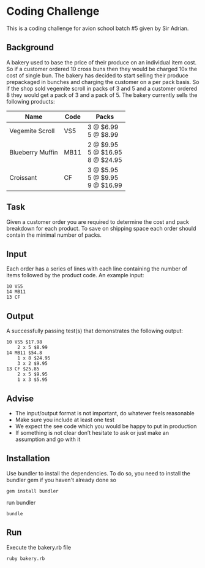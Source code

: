 # Coding Challenge

This is a coding challenge for avion school batch #5 given by Sir Adrian.

## Background

A bakery used to base the price of their produce on an individual item cost. So if a customer ordered 10
cross buns then they would be charged 10x the cost of single bun. The bakery has decided to start
selling their produce prepackaged in bunches and charging the customer on a per pack basis. So if the
shop sold vegemite scroll in packs of 3 and 5 and a customer ordered 8 they would get a pack of 3 and
a pack of 5. The bakery currently sells the following products:

| Name              | Code   | Packs                                       |
| ----------------- | ------ | ------------------------------------------- |
| Vegemite Scroll   | VS5    | 3 @ $6.99 <br/> 5 @ $8.99                   |
| Blueberry Muffin  | MB11   | 2 @ $9.95 <br/> 5 @ $16.95 <br/> 8 @ $24.95 |
| Croissant         | CF     | 3 @ $5.95 <br/> 5 @ $9.95  <br/> 9 @ $16.99 |

## Task

Given a customer order you are required to determine the cost and pack breakdown for each product.
To save on shipping space each order should contain the minimal number of packs.

## Input

Each order has a series of lines with each line containing the number of items followed by the product
code. An example input:
  
    10 VS5
    14 MB11
    13 CF

## Output

A successfully passing test(s) that demonstrates the following output:

    10 VS5 $17.98
        2 x 5 $8.99
    14 MB11 $54.8
        1 x 8 $24.95
        3 x 2 $9.95
    13 CF $25.85
        2 x 5 $9.95
        1 x 3 $5.95

## Advise

* The input/output format is not important, do whatever feels reasonable
* Make sure you include at least one test
* We expect the see code which you would be happy to put in production
* If something is not clear don’t hesitate to ask or just make an assumption and go with it

## Installation

Use bundler to install the dependencies. To do so, you need to install the bundler gem if you haven't already done so

    gem install bundler

run bundler

    bundle
    
## Run

Execute the bakery.rb file

    ruby bakery.rb